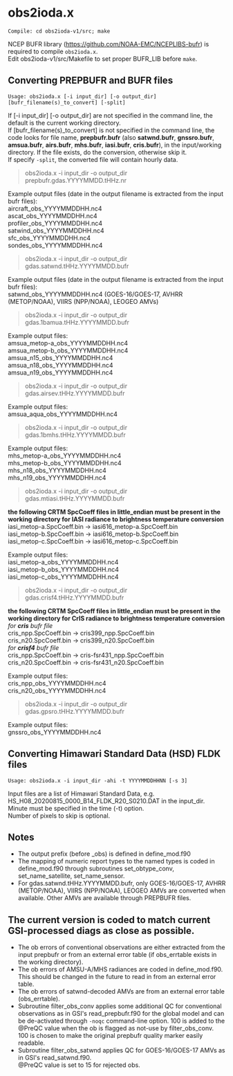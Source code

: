 # obs2ioda.x

```
Compile: cd obs2ioda-v1/src; make
```
NCEP BUFR library (https://github.com/NOAA-EMC/NCEPLIBS-bufr) is required to compile ``obs2ioda.x``.  
Edit obs2ioda-v1/src/Makefile to set proper BUFR_LIB before ``make``.

## Converting PREPBUFR and BUFR files
```
Usage: obs2ioda.x [-i input_dir] [-o output_dir] [bufr_filename(s)_to_convert] [-split]
```
If [-i input_dir] [-o output_dir] are not specified in the command line, the default is the current working directory.  
If [bufr_filename(s)_to_convert] is not specified in the command line, the code looks for file name, **prepbufr.bufr** (also **satwnd.bufr**, **gnssro.bufr**, **amsua.bufr**, **airs.bufr**, **mhs.bufr**, **iasi.bufr**, **cris.bufr**), in the input/working directory. If the file exists, do the conversion, otherwise skip it.  
If specify ``-split``, the converted file will contain hourly data.

> obs2ioda.x -i input_dir -o output_dir prepbufr.gdas.YYYYMMDD.tHHz.nr

Example output files (date in the output filename is extracted from the input bufr files):  
  aircraft_obs_YYYYMMDDHH.nc4  
  ascat_obs_YYYYMMDDHH.nc4  
  profiler_obs_YYYYMMDDHH.nc4  
  satwind_obs_YYYYMMDDHH.nc4  
  sfc_obs_YYYYMMDDHH.nc4  
  sondes_obs_YYYYMMDDHH.nc4  

> obs2ioda.x -i input_dir -o output_dir gdas.satwnd.tHHz.YYYYMMDD.bufr

Example output files (date in the output filename is extracted from the input bufr files):  
  satwnd_obs_YYYYMMDDHH.nc4  (GOES-16/GOES-17, AVHRR (METOP/NOAA), VIIRS (NPP/NOAA), LEOGEO AMVs)  
  
> obs2ioda.x -i input_dir -o output_dir gdas.1bamua.tHHz.YYYYMMDD.bufr

Example output files:  
  amsua_metop-a_obs_YYYYMMDDHH.nc4  
  amsua_metop-b_obs_YYYYMMDDHH.nc4  
  amsua_n15_obs_YYYYMMDDHH.nc4  
  amsua_n18_obs_YYYYMMDDHH.nc4  
  amsua_n19_obs_YYYYMMDDHH.nc4  

> obs2ioda.x -i input_dir -o output_dir gdas.airsev.tHHz.YYYYMMDD.bufr

Example output files:  
  amsua_aqua_obs_YYYYMMDDHH.nc4  

> obs2ioda.x -i input_dir -o output_dir gdas.1bmhs.tHHz.YYYYMMDD.bufr

Example output files:  
  mhs_metop-a_obs_YYYYMMDDHH.nc4  
  mhs_metop-b_obs_YYYYMMDDHH.nc4  
  mhs_n18_obs_YYYYMMDDHH.nc4  
  mhs_n19_obs_YYYYMMDDHH.nc4  

> obs2ioda.x -i input_dir -o output_dir gdas.mtiasi.tHHz.YYYYMMDD.bufr

**the following CRTM SpcCoeff files in little_endian must be present in the working directory for IASI radiance to brightness temperature conversion**  
iasi_metop-a.SpcCoeff.bin -> iasi616_metop-a.SpcCoeff.bin  
iasi_metop-b.SpcCoeff.bin -> iasi616_metop-b.SpcCoeff.bin  
iasi_metop-c.SpcCoeff.bin -> iasi616_metop-c.SpcCoeff.bin  

Example output files:  
  iasi_metop-a_obs_YYYYMMDDHH.nc4  
  iasi_metop-b_obs_YYYYMMDDHH.nc4  
  iasi_metop-c_obs_YYYYMMDDHH.nc4  

> obs2ioda.x -i input_dir -o output_dir gdas.crisf4.tHHz.YYYYMMDD.bufr

**the following CRTM SpcCoeff files in little_endian must be present in the working directory for CrIS radiance to brightness temperature conversion**  
_for **cris** bufr file_  
cris_npp.SpcCoeff.bin -> cris399_npp.SpcCoeff.bin  
cris_n20.SpcCoeff.bin -> cris399_n20.SpcCoeff.bin  
_for **crisf4** bufr file_  
cris_npp.SpcCoeff.bin -> cris-fsr431_npp.SpcCoeff.bin  
cris_n20.SpcCoeff.bin -> cris-fsr431_n20.SpcCoeff.bin  

Example output files:  
  cris_npp_obs_YYYYMMDDHH.nc4  
  cris_n20_obs_YYYYMMDDHH.nc4  

> obs2ioda.x -i input_dir -o output_dir gdas.gpsro.tHHz.YYYYMMDD.bufr

Example output files:  
  gnssro_obs_YYYYMMDDHH.nc4  

## Converting Himawari Standard Data (HSD) FLDK files
```
Usage: obs2ioda.x -i input_dir -ahi -t YYYYMMDDHHNN [-s 3]
```

Input files are a list of Himawari Standard Data, e.g. HS_H08_20200815_0000_B14_FLDK_R20_S0210.DAT in the input_dir.  
Minute must be specified in the time (-t) option.  
Number of pixels to skip is optional.

## Notes
* The output prefix (before _obs) is defined in define_mod.f90
* The mapping of numeric report types to the named types is coded in define_mod.f90
through subroutines set_obtype_conv, set_name_satellite, set_name_sensor.
* For gdas.satwnd.tHHz.YYYYMMDD.bufr, only GOES-16/GOES-17, AVHRR (METOP/NOAA), VIIRS (NPP/NOAA), LEOGEO AMVs are converted when available. Other AMVs are available through PREPBUFR files.

## The current version is coded to match current GSI-processed diags as close as possible.
* The ob errors of conventional observations are either extracted from the input prepbufr or from an external error table (if obs_errtable exists in the working directory).
* The ob errors of AMSU-A/MHS radiances are coded in define_mod.f90. This should be changed in the future to read in from an external error table.
* The ob errors of satwnd-decoded AMVs are from an external error table (obs_errtable).
* Subroutine filter_obs_conv applies some additional QC for conventional observations as in GSI's read_prepbufr.f90 for the global model and can be de-activated through ``-noqc`` command-line option.
100 is added to the @PreQC value when the ob is flagged as not-use by filter_obs_conv.  
100 is chosen to make the original prepbufr quality marker easily readable.
* Subroutine filter_obs_satwnd applies QC for GOES-16/GOES-17 AMVs as in GSI's read_satwnd.f90.  
@PreQC value is set to 15 for rejected obs.


